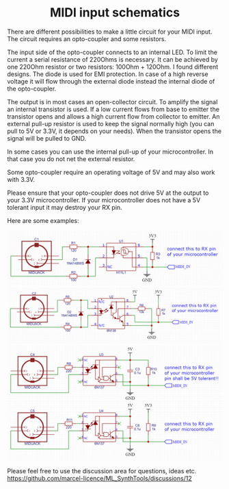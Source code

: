 <h1 align="center">MIDI input schematics</h1>

There are different possibilities to make a little circuit for your MIDI input.
The circuit requires an opto-coupler and some resistors.

The input side of the opto-coupler connects to an internal LED. To limit the current a serial resistance of 220Ohms is necessary.
It can be achieved by one 220Ohm resistor or two resistors: 100Ohm + 120Ohm. I found different designs.
The diode is used for EMI protection. In case of a high reverse voltage it will flow through the external diode instead the internal diode of the opto-coupler.

The output is in most cases an open-collector circuit. To amplify the signal an internal transistor is used.
If a low current flows from base to emitter the transistor opens and allows a high current flow from collector to emitter.
An external pull-up resistor is used to keep the signal normally high (you can pull to 5V or 3.3V, it depends on your needs).
When the transistor opens the signal will be pulled to GND.

In some cases you can use the internal pull-up of your microcontroller. In that case you do not net the external resistor.

Some opto-coupler require an operating voltage of 5V and may also work with 3.3V. 

Please ensure that your opto-coupler does not drive 5V at the output to your 3.3V microcontroller. If your microcontroller does not have a 5V tolerant input it may destroy your RX pin.

Here are some examples:

<img src="MIDI_IN_H11L1.png" /><br>
<img src="MIDI_IN_6N138.png" /><br>
<img src="MIDI_IN_6N137.png" /><br>

Please feel free to use the discussion area for questions, ideas etc.
https://github.com/marcel-licence/ML_SynthTools/discussions/12
